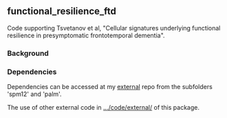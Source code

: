 ## functional_resilience_ftd

Code supporting Tsvetanov et al, "Cellular signatures underlying functional resilience in presymptomatic frontotemporal dementia".

### Background


### Dependencies

Dependencies can be accessed at my [external](https://github.com/kamentsvetanov/CommonalityAnalysis/tree/main/code/external) repo from the subfolders 'spm12' and 'palm'.

The use of other external code in [.../code/external/](https://github.com/kamentsvetanov/CommonalityAnalysis/tree/main/code/external) of this package. 
